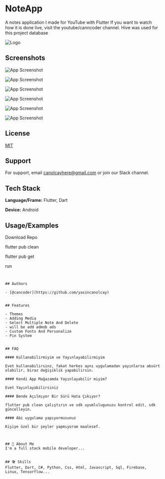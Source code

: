 
# NoteApp  

A notes application I made for YouTube with Flutter
If you want to watch how it is done live, visit the youtube/canncoder channel.
Hive was used for this project database


![Logo](https://cdn-icons-png.flaticon.com/128/1302/1302002.png)


## Screenshots

![App Screenshot](https://raw.githubusercontent.com/yasincanolcay/noteapp/main/screenshots/Flutter%20NoteApp.png)

![App Screenshot](https://raw.githubusercontent.com/yasincanolcay/noteapp/main/screenshots/Screenshot_20240307-192255.jpg)

![App Screenshot](https://raw.githubusercontent.com/yasincanolcay/noteapp/main/screenshots/Screenshot_20240307-192524.jpg)

![App Screenshot](https://raw.githubusercontent.com/yasincanolcay/noteapp/main/screenshots/Screenshot_20240307-192302.jpg)

![App Screenshot](https://raw.githubusercontent.com/yasincanolcay/noteapp/main/screenshots/Screenshot_20240307-192838.jpg)

![App Screenshot](https://raw.githubusercontent.com/yasincanolcay/noteapp/main/screenshots/Screenshot_20240307-192855.jpg)






## License

[MIT](https://choosealicense.com/licenses/mit/)


## Support

For support, email canolcayhere@gmail.com or join our Slack channel.


## Tech Stack

**Language/Frame:** Flutter, Dart

**Device:** Android


## Usage/Examples

Download Repo

flutter pub clean

flutter pub get

run
```


## Authors

- [@cancoder](https://github.com/yasincanolcay)


## Features

- Themes
- Adding Media
- Select Multiple Note And Delete
- will be add admob ads
- Custom Fonts And Personalize
- Pin System


## FAQ

#### Kullanabilirmiyim ve Yayınlayabilirmiyim

Evet kullanabilirsinz, fakat herkes aynı uygulamadan yayınlarsa absürt olabilir, biraz değişiklik yapabilirsin.

#### Kendi App Mağazamda Yayınlayabilir miyim?

Evet Yayınlayabilirsiniz

#### Bende Açılmıyor Bir Sürü Hata Çıkıyor?

flutter pub clean çalıştırın ve sdk uyumlulugunuzu kontrol edit, sdk güncelleyin.

#### Abi uygulama yapıyormusunuz

Kişiye özel bir şeyler yapmıyorum maalesef.



## 🚀 About Me
I'm a full stack mobile developer...


## 🛠 Skills
Flutter, Dart, C#, Python, Css, Html, Javascript, Sql, Firebase, Linux, Tensorflow...

